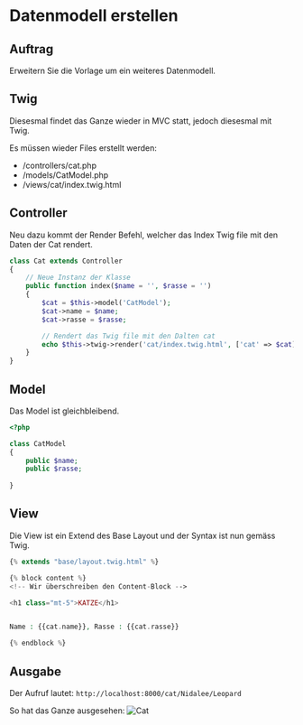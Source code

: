 # Datenmodell erstellen

## Auftrag

Erweitern Sie die Vorlage um ein weiteres Datenmodell.

## Twig

Diesesmal findet das Ganze wieder in MVC statt, jedoch diesesmal mit Twig.

Es müssen wieder Files erstellt werden:

- /controllers/cat.php
- /models/CatModel.php
- /views/cat/index.twig.html

## Controller

Neu dazu kommt der Render Befehl, welcher das Index Twig file mit den Daten der Cat rendert.

```php
class Cat extends Controller
{
    // Neue Instanz der Klasse
    public function index($name = '', $rasse = '')
    {
        $cat = $this->model('CatModel');
        $cat->name = $name;
        $cat->rasse = $rasse;

        // Rendert das Twig file mit den Dalten cat
        echo $this->twig->render('cat/index.twig.html', ['cat' => $cat] );                
    }
}
```

## Model

Das Model ist gleichbleibend.

```php
<?php

class CatModel
{
    public $name;
    public $rasse;
    
}
```

## View

Die View ist ein Extend des Base Layout und der Syntax ist nun gemäss Twig.

```php
{% extends "base/layout.twig.html" %}

{% block content %}
<!-- Wir überschreiben den Content-Block -->

<h1 class="mt-5">KATZE</h1>


Name : {{cat.name}}, Rasse : {{cat.rasse}}

{% endblock %}
```

## Ausgabe

Der Aufruf lautet:
`http://localhost:8000/cat/Nidalee/Leopard`

So hat das Ganze ausgesehen:
![Cat](/Cat.png)
